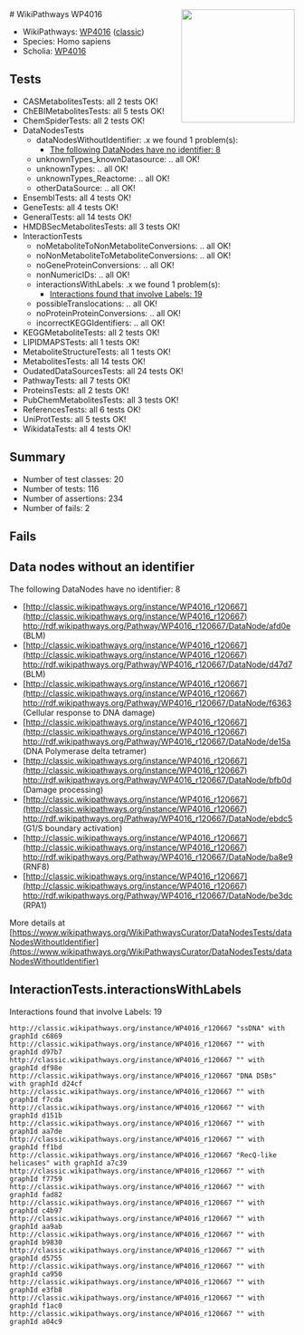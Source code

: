 <img style="float: right; width: 200px" src="https://upload.wikimedia.org/wikipedia/commons/thumb/8/83/Wplogo_with_text_500.png/640px-Wplogo_with_text_500.png" />
# WikiPathways WP4016

* WikiPathways: [WP4016](https://wikipathways.org/pathways/WP4016) ([classic](https://classic.wikipathways.org/instance/WP4016))
* Species: Homo sapiens
* Scholia: [WP4016](https://scholia.toolforge.org/wikipathways/WP4016)
## Tests
* CASMetabolitesTests: all 2 tests OK!
* ChEBIMetabolitesTests: all 5 tests OK!
* ChemSpiderTests: all 2 tests OK!
* DataNodesTests
    * dataNodesWithoutIdentifier: .x we found 1 problem(s):
        * [The following DataNodes have no identifier: 8](#d2d32fa7)
    * unknownTypes_knownDatasource: .. all OK!
    * unknownTypes: .. all OK!
    * unknownTypes_Reactome: .. all OK!
    * otherDataSource: .. all OK!
* EnsemblTests: all 4 tests OK!
* GeneTests: all 4 tests OK!
* GeneralTests: all 14 tests OK!
* HMDBSecMetabolitesTests: all 3 tests OK!
* InteractionTests
    * noMetaboliteToNonMetaboliteConversions: .. all OK!
    * noNonMetaboliteToMetaboliteConversions: .. all OK!
    * noGeneProteinConversions: .. all OK!
    * nonNumericIDs: .. all OK!
    * interactionsWithLabels: .x we found 1 problem(s):
        * [Interactions found that involve Labels: 19](#fe97a8c1)
    * possibleTranslocations: .. all OK!
    * noProteinProteinConversions: .. all OK!
    * incorrectKEGGIdentifiers: .. all OK!
* KEGGMetaboliteTests: all 2 tests OK!
* LIPIDMAPSTests: all 1 tests OK!
* MetaboliteStructureTests: all 1 tests OK!
* MetabolitesTests: all 14 tests OK!
* OudatedDataSourcesTests: all 24 tests OK!
* PathwayTests: all 7 tests OK!
* ProteinsTests: all 2 tests OK!
* PubChemMetabolitesTests: all 3 tests OK!
* ReferencesTests: all 6 tests OK!
* UniProtTests: all 5 tests OK!
* WikidataTests: all 4 tests OK!


## Summary

* Number of test classes: 20
* Number of tests: 116
* Number of assertions: 234
* Number of fails: 2

## Fails

<a name="d2d32fa7" />

## Data nodes without an identifier

The following DataNodes have no identifier: 8

* [http://classic.wikipathways.org/instance/WP4016_r120667](http://classic.wikipathways.org/instance/WP4016_r120667) http://rdf.wikipathways.org/Pathway/WP4016_r120667/DataNode/afd0e (BLM)
* [http://classic.wikipathways.org/instance/WP4016_r120667](http://classic.wikipathways.org/instance/WP4016_r120667) http://rdf.wikipathways.org/Pathway/WP4016_r120667/DataNode/d47d7 (BLM)
* [http://classic.wikipathways.org/instance/WP4016_r120667](http://classic.wikipathways.org/instance/WP4016_r120667) http://rdf.wikipathways.org/Pathway/WP4016_r120667/DataNode/f6363 (Cellular response
to DNA damage)
* [http://classic.wikipathways.org/instance/WP4016_r120667](http://classic.wikipathways.org/instance/WP4016_r120667) http://rdf.wikipathways.org/Pathway/WP4016_r120667/DataNode/de15a (DNA Polymerase
delta tetramer)
* [http://classic.wikipathways.org/instance/WP4016_r120667](http://classic.wikipathways.org/instance/WP4016_r120667) http://rdf.wikipathways.org/Pathway/WP4016_r120667/DataNode/bfb0d (Damage processing)
* [http://classic.wikipathways.org/instance/WP4016_r120667](http://classic.wikipathways.org/instance/WP4016_r120667) http://rdf.wikipathways.org/Pathway/WP4016_r120667/DataNode/ebdc5 (G1/S boundary activation)
* [http://classic.wikipathways.org/instance/WP4016_r120667](http://classic.wikipathways.org/instance/WP4016_r120667) http://rdf.wikipathways.org/Pathway/WP4016_r120667/DataNode/ba8e9 (RNF8)
* [http://classic.wikipathways.org/instance/WP4016_r120667](http://classic.wikipathways.org/instance/WP4016_r120667) http://rdf.wikipathways.org/Pathway/WP4016_r120667/DataNode/be3dc (RPA1)


More details at [https://www.wikipathways.org/WikiPathwaysCurator/DataNodesTests/dataNodesWithoutIdentifier](https://www.wikipathways.org/WikiPathwaysCurator/DataNodesTests/dataNodesWithoutIdentifier)

<a name="fe97a8c1" />

## InteractionTests.interactionsWithLabels

Interactions found that involve Labels: 19
```
http://classic.wikipathways.org/instance/WP4016_r120667 "ssDNA" with graphId c6869
http://classic.wikipathways.org/instance/WP4016_r120667 "" with graphId d97b7
http://classic.wikipathways.org/instance/WP4016_r120667 "" with graphId df98e
http://classic.wikipathways.org/instance/WP4016_r120667 "DNA DSBs" with graphId d24cf
http://classic.wikipathways.org/instance/WP4016_r120667 "" with graphId f7cda
http://classic.wikipathways.org/instance/WP4016_r120667 "" with graphId d151b
http://classic.wikipathways.org/instance/WP4016_r120667 "" with graphId aa7de
http://classic.wikipathways.org/instance/WP4016_r120667 "" with graphId ff1bd
http://classic.wikipathways.org/instance/WP4016_r120667 "RecQ-like helicases" with graphId a7c39
http://classic.wikipathways.org/instance/WP4016_r120667 "" with graphId f7759
http://classic.wikipathways.org/instance/WP4016_r120667 "" with graphId fad82
http://classic.wikipathways.org/instance/WP4016_r120667 "" with graphId c4b97
http://classic.wikipathways.org/instance/WP4016_r120667 "" with graphId aa9ab
http://classic.wikipathways.org/instance/WP4016_r120667 "" with graphId b9830
http://classic.wikipathways.org/instance/WP4016_r120667 "" with graphId d5755
http://classic.wikipathways.org/instance/WP4016_r120667 "" with graphId ca950
http://classic.wikipathways.org/instance/WP4016_r120667 "" with graphId e3fb8
http://classic.wikipathways.org/instance/WP4016_r120667 "" with graphId f1ac0
http://classic.wikipathways.org/instance/WP4016_r120667 "" with graphId a04c9
```

